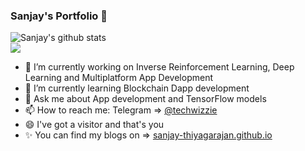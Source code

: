 ### Sanjay's Portfolio  👋
![Sanjay's github stats](https://github-readme-stats.vercel.app/api?username=sanjay-thiyagarajan&show_icons=true&&title_color=03E6FF&text_color=9f9f9f&theme=radical) <br>
<img align="center" src="https://github-readme-stats.vercel.app/api/top-langs/?username=sanjay-thiyagarajan&hide=html&title_color=03E6FF&text_color=9f9f9f&icon_color=79ff97&bg_color=151515" />
<!--
**sanjay-thiyagarajan/sanjay-thiyagarajan** is a ✨ _special_ ✨ repository because its `README.md` (this file) appears on your GitHub profile.

Here are some ideas to get you started:
-->
- 🔭 I’m currently working on Inverse Reinforcement Learning, Deep Learning and Multiplatform App Development
- 🌱 I’m currently learning Blockchain Dapp development
- 💬 Ask me about App development and TensorFlow models
- 📫 How to reach me: Telegram => <a href = "https://t.me/techwizzie">@techwizzie</a>
- 😄 I've got a visitor and that's you
- ✨ You can find my blogs on => <a href = "https://sanjay-thiyagarajan.github.io">sanjay-thiyagarajan.github.io</a>

